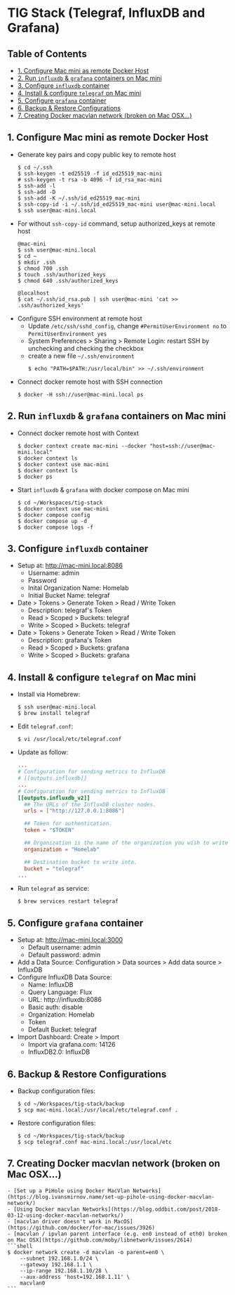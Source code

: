 # TIG Stack (Telegraf, InfluxDB and Grafana)

## Table of Contents <!-- omit in toc -->
- [1. Configure Mac mini as remote Docker Host](#1-configure-mac-mini-as-remote-docker-host)
- [2. Run `influxdb` & `grafana` containers on Mac mini](#2-run-influxdb--grafana-containers-on-mac-mini)
- [3. Configure `influxdb` container](#3-configure-influxdb-container)
- [4. Install & configure `telegraf` on Mac mini](#4-install--configure-telegraf-on-mac-mini)
- [5. Configure `grafana` container](#5-configure-grafana-container)
- [6. Backup & Restore Configurations](#6-backup--restore-configurations)
- [7. Creating Docker macvlan network (broken on Mac OSX...)](#7-creating-docker-macvlan-network-broken-on-mac-osx)

## 1. Configure Mac mini as remote Docker Host

* Generate key pairs and copy public key to remote host
    ```shell
    $ cd ~/.ssh
    $ ssh-keygen -t ed25519 -f id_ed25519_mac-mini
    # ssh-keygen -t rsa -b 4096 -f id_rsa_mac-mini
    $ ssh-add -l
    $ ssh-add -D
    $ ssh-add -K ~/.ssh/id_ed25519_mac-mini
    $ ssh-copy-id -i ~/.ssh/id_ed25519_mac-mini user@mac-mini.local
    $ ssh user@mac-mini.local
    ```
* For without `ssh-copy-id` command, setup authorized_keys at remote host
    ```shell
    @mac-mini
    $ ssh user@mac-mini.local
    $ cd ~
    $ mkdir .ssh
    $ chmod 700 .ssh
    $ touch .ssh/authorized_keys
    $ chmod 640 .ssh/authorized_keys

    @localhost
    $ cat ~/.ssh/id_rsa.pub | ssh user@mac-mini 'cat >> .ssh/authorized_keys'
    ```
* Configure SSH environment at remote host
    - Update `/etc/ssh/sshd_config`, change `#PermitUserEnvironment no` to `PermitUserEnvironment yes`
    - System Preferences > Sharing > Remote Login: restart SSH by unchecking and checking the checkbox
    - create a new file `~/.ssh/environment`
        ```shell
        $ echo "PATH=$PATH:/usr/local/bin" >> ~/.ssh/environment
        ```
* Connect docker remote host with SSH connection
    ```shell
    $ docker -H ssh://user@mac-mini.local ps
    ```

## 2. Run `influxdb` & `grafana` containers on Mac mini

* Connect docker remote host with Context
    ```shell
    $ docker context create mac-mini --docker "host=ssh://user@mac-mini.local"
    $ docker context ls
    $ docker context use mac-mini
    $ docker context ls
    $ docker ps
    ```
* Start `influxdb` & `grafana` with docker compose on Mac mini
    ```shell
    $ cd ~/Workspaces/tig-stack
    $ docker context use mac-mini
    $ docker compose config
    $ docker compose up -d
    $ docker compose logs -f
    ```

## 3. Configure `influxdb` container

* Setup at: http://mac-mini.local:8086
    - Username: admin
    - Password
    - Inital Organization Name: Homelab
    - Initial Bucket Name: telegraf
* Date > Tokens > Generate Token > Read / Write Token
    - Description: telegraf's Token
    - Read > Scoped > Buckets: telegraf
    - Write > Scoped > Buckets: telegraf
* Date > Tokens > Generate Token > Read / Write Token
    - Description: grafana's Token
    - Read > Scoped > Buckets: grafana
    - Write > Scoped > Buckets: grafana 

## 4. Install & configure `telegraf` on Mac mini

* Install via Homebrew:
    ```shell
    $ ssh user@mac-mini.local
    $ brew install telegraf
    ```
* Edit `telegraf.conf`:
    ```shell
    $ vi /usr/local/etc/telegraf.conf
    ```
* Update as follow:
    ```conf
    ...
    # Configuration for sending metrics to InfluxDB
    # [[outputs.influxdb]]
    ...
    # Configuration for sending metrics to InfluxDB
    [[outputs.influxdb_v2]]
      ## The URLs of the InfluxDB cluster nodes.
      urls = ["http://127.0.0.1:8086"]

      ## Token for authentication.
      token = "$TOKEN"

      ## Organization is the name of the organization you wish to write to; must exist.
      organization = "Homelab"

      ## Destination bucket to write into.
      bucket = "telegraf"
    ...
    ```
* Run `telegraf` as service:
    ```shell
    $ brew services restart telegraf
    ```

## 5. Configure `grafana` container

* Setup at: http://mac-mini.local:3000
    - Default username: admin
    - Default password: admin
* Add a Data Source: Configuration > Data sources > Add data source > InfluxDB
* Configure InfluxDB Data Source:
    - Name: InfluxDB
    - Query Language: Flux
    - URL: http://influxdb:8086
    - Basic auth: disable
    - Organization: Homelab
    - Token
    - Default Bucket: telegraf
* Import Dashboard: Create > Import
    - Import via grafana.com: 14126
    - InfluxDB2.0: InfluxDB

## 6. Backup & Restore Configurations

* Backup configuration files:
    ```shell
    $ cd ~/Workspaces/tig-stack/backup
    $ scp mac-mini.local:/usr/local/etc/telegraf.conf .
    ```
* Restore configuration files:
    ```shell
    $ cd ~/Workspaces/tig-stack/backup
    $ scp telegraf.conf mac-mini.local:/usr/local/etc
    ```

## 7. Creating Docker macvlan network (broken on Mac OSX...)
    - [Set up a PiHole using Docker MacVlan Networks](https://blog.ivansmirnov.name/set-up-pihole-using-docker-macvlan-network/)
    - [Using Docker macvlan Networks](https://blog.oddbit.com/post/2018-03-12-using-docker-macvlan-networks/)
    - [macvlan driver doesn't work in MacOS](https://github.com/docker/for-mac/issues/3926)
    - [macvlan / ipvlan parent interface (e.g. en0 instead of eth0) broken on Mac OSX](https://github.com/moby/libnetwork/issues/2614)
    ```shell
    $ docker network create -d macvlan -o parent=en0 \
        --subnet 192.168.1.0/24 \
        --gateway 192.168.1.1 \
        --ip-range 192.168.1.10/28 \
        --aux-address 'host=192.168.1.11' \
        macvlan0
    ```
